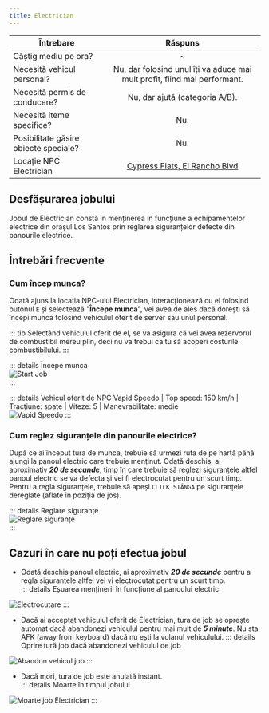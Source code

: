 ```yaml
---
title: Electrician
---
```


| Întrebare   | Răspuns |
| ----------- | :-----------: |
| Câștig mediu pe ora? | ~<Dinero :amount='1750' /> |
| Necesită vehicul personal? | Nu, dar folosind unul îți va aduce mai mult profit, fiind mai performant. |
| Necesită permis de conducere? | Nu, dar ajută (categoria A/B). |
| Necesită iteme specifice? | Nu. |
| Posibilitate găsire obiecte speciale? | Nu. |
| Locație NPC Electrician | [Cypress Flats, El Rancho Blvd](https://i.imgur.com/L4CW5VF.png)


## Desfășurarea jobului  

Jobul de Electrician constă în menținerea în funcțiune a echipamentelor electrice din orașul Los Santos prin reglarea siguranțelor defecte din panourile electrice.

## Întrebări frecvente

### Cum încep munca?

Odată ajuns la locația NPC-ului Electrician, interacționează cu el folosind butonul `E` și selectează "**Începe munca**", vei avea de ales dacă dorești să începi munca folosind vehiculul oferit de server sau unul personal. 

::: tip
Selectând vehiculul oferit de el, se va asigura că vei avea rezervorul de combustibil mereu plin, deci nu va trebui ca tu să acoperi costurile combustibilului.
:::

::: details Începe munca  
  <Image src="https://i.imgur.com/cTjCQDk.gif" alt="Start Job" />  
:::  

::: details Vehicul oferit de NPC 
  Vapid Speedo | Top speed: 150 km/h | Tracțiune: spate | Viteze: 5 | Manevrabilitate: medie  
  <Image src="https://i.imgur.com/1ygPC69.png" alt="Vapid Speedo" />
::: 
 
### Cum reglez siguranțele din panourile electrice?  

După ce ai început tura de munca, trebuie să urmezi ruta de pe hartă până ajungi la panoul electric care trebuie menținut.
Odată deschis, ai aproximativ _**20 de secunde**_, timp în care trebuie să reglezi siguranțele altfel panoul electric se va defecta și vei fi electrocutat pentru un scurt timp.  
Pentru a regla siguranțele, trebuie să apeși `CLICK STÂNGA` pe siguranțele dereglate (aflate în poziția de jos).

::: details Reglare siguranțe  
  <Image src="https://i.imgur.com/JJzrJyB.gif" alt="Reglare siguranțe" />  
:::  

## Cazuri în care nu poți efectua jobul  
 
- Odată deschis panoul electric, ai aproximativ  _**20 de secunde**_ pentru a regla siguranțele altfel vei vi electrocutat pentru un scurt timp.  
::: details Eșuarea menținerii în funcțiune al panoului electric  
 <Image src="https://i.imgur.com/ftJmAXl.gif" alt="Electrocutare" />  
:::  

- Dacă ai acceptat vehiculul oferit de Electrician, tura de job se oprește automat dacă abandonezi vehiculul pentru mai mult de _**5 minute**_. Nu sta AFK (away from keyboard) dacă nu ești la volanul vehiculului.
::: details Oprire tură job dacă abandonezi vehiculul de job   
<Image src="https://i.imgur.com/SIgpCH9.png" alt="Abandon vehicul job" />
:::  

- Dacă mori, tura de job este anulată instant.  
::: details Moarte în timpul jobului  
<Image src="https://i.imgur.com/BiaNgMN.png" alt="Moarte job Electrician" />
:::  

